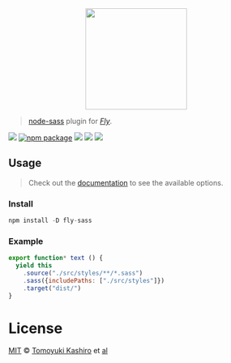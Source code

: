 <div align="center">
  <a href="http://github.com/flyjs/fly">
    <img width=200px  src="https://cloud.githubusercontent.com/assets/8317250/8430194/35c6043a-1f6a-11e5-8cbd-af6cc86baa84.png">
  </a>
</div>

> [node-sass](https://github.com/sass/node-sass) plugin for _[Fly][fly]_.

[![][fly-badge]][fly]
[![npm package][npm-ver-link]][releases]
[![][dl-badge]][npm-pkg-link]
[![][travis-badge]][travis-link]
[![][mit-badge]][mit]

## Usage
> Check out the [documentation](https://github.com/sass/node-sass) to see the available options.

### Install

```a
npm install -D fly-sass
```

### Example

```js
export function* text () {
  yield this
    .source("./src/styles/**/*.sass")
    .sass({includePaths: ["./src/styles"]})
    .target("dist/")
}
```

# License

[MIT][mit] © [Tomoyuki Kashiro][author] et [al][contributors]


[mit]:          http://opensource.org/licenses/MIT
[author]:       http://tomoyukikashiro.me
[contributors]: https://github.com/kashiro/fly-sass/graphs/contributors
[releases]:     https://github.com/kashiro/fly-sass/releases
[fly]:          https://www.github.com/flyjs/fly
[fly-badge]:    https://img.shields.io/badge/fly-JS-05B3E1.svg?style=flat-square
[mit-badge]:    https://img.shields.io/badge/license-MIT-444444.svg?style=flat-square
[npm-pkg-link]: https://www.npmjs.org/package/fly-sass
[npm-ver-link]: https://img.shields.io/npm/v/fly-sass.svg?style=flat-square
[dl-badge]:     http://img.shields.io/npm/dm/fly-sass.svg?style=flat-square
[travis-link]:  https://travis-ci.org/kashiro/fly-sass
[travis-badge]: http://img.shields.io/travis/kashiro/fly-sass.svg?style=flat-square
